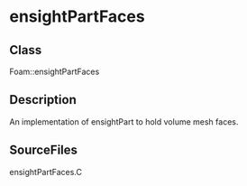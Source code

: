 # ensightPartFaces 
## Class
Foam::ensightPartFaces

## Description
An implementation of ensightPart to hold volume mesh faces.

## SourceFiles
ensightPartFaces.C

